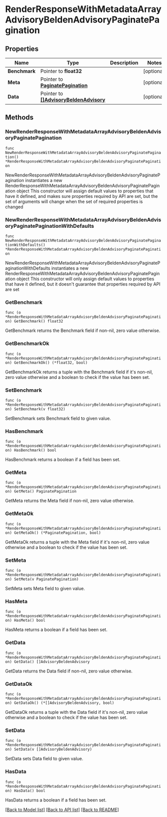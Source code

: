 # RenderResponseWithMetadataArrayAdvisoryBeldenAdvisoryPaginatePagination

## Properties

Name | Type | Description | Notes
------------ | ------------- | ------------- | -------------
**Benchmark** | Pointer to **float32** |  | [optional] 
**Meta** | Pointer to [**PaginatePagination**](PaginatePagination.md) |  | [optional] 
**Data** | Pointer to [**[]AdvisoryBeldenAdvisory**](AdvisoryBeldenAdvisory.md) |  | [optional] 

## Methods

### NewRenderResponseWithMetadataArrayAdvisoryBeldenAdvisoryPaginatePagination

`func NewRenderResponseWithMetadataArrayAdvisoryBeldenAdvisoryPaginatePagination() *RenderResponseWithMetadataArrayAdvisoryBeldenAdvisoryPaginatePagination`

NewRenderResponseWithMetadataArrayAdvisoryBeldenAdvisoryPaginatePagination instantiates a new RenderResponseWithMetadataArrayAdvisoryBeldenAdvisoryPaginatePagination object
This constructor will assign default values to properties that have it defined,
and makes sure properties required by API are set, but the set of arguments
will change when the set of required properties is changed

### NewRenderResponseWithMetadataArrayAdvisoryBeldenAdvisoryPaginatePaginationWithDefaults

`func NewRenderResponseWithMetadataArrayAdvisoryBeldenAdvisoryPaginatePaginationWithDefaults() *RenderResponseWithMetadataArrayAdvisoryBeldenAdvisoryPaginatePagination`

NewRenderResponseWithMetadataArrayAdvisoryBeldenAdvisoryPaginatePaginationWithDefaults instantiates a new RenderResponseWithMetadataArrayAdvisoryBeldenAdvisoryPaginatePagination object
This constructor will only assign default values to properties that have it defined,
but it doesn't guarantee that properties required by API are set

### GetBenchmark

`func (o *RenderResponseWithMetadataArrayAdvisoryBeldenAdvisoryPaginatePagination) GetBenchmark() float32`

GetBenchmark returns the Benchmark field if non-nil, zero value otherwise.

### GetBenchmarkOk

`func (o *RenderResponseWithMetadataArrayAdvisoryBeldenAdvisoryPaginatePagination) GetBenchmarkOk() (*float32, bool)`

GetBenchmarkOk returns a tuple with the Benchmark field if it's non-nil, zero value otherwise
and a boolean to check if the value has been set.

### SetBenchmark

`func (o *RenderResponseWithMetadataArrayAdvisoryBeldenAdvisoryPaginatePagination) SetBenchmark(v float32)`

SetBenchmark sets Benchmark field to given value.

### HasBenchmark

`func (o *RenderResponseWithMetadataArrayAdvisoryBeldenAdvisoryPaginatePagination) HasBenchmark() bool`

HasBenchmark returns a boolean if a field has been set.

### GetMeta

`func (o *RenderResponseWithMetadataArrayAdvisoryBeldenAdvisoryPaginatePagination) GetMeta() PaginatePagination`

GetMeta returns the Meta field if non-nil, zero value otherwise.

### GetMetaOk

`func (o *RenderResponseWithMetadataArrayAdvisoryBeldenAdvisoryPaginatePagination) GetMetaOk() (*PaginatePagination, bool)`

GetMetaOk returns a tuple with the Meta field if it's non-nil, zero value otherwise
and a boolean to check if the value has been set.

### SetMeta

`func (o *RenderResponseWithMetadataArrayAdvisoryBeldenAdvisoryPaginatePagination) SetMeta(v PaginatePagination)`

SetMeta sets Meta field to given value.

### HasMeta

`func (o *RenderResponseWithMetadataArrayAdvisoryBeldenAdvisoryPaginatePagination) HasMeta() bool`

HasMeta returns a boolean if a field has been set.

### GetData

`func (o *RenderResponseWithMetadataArrayAdvisoryBeldenAdvisoryPaginatePagination) GetData() []AdvisoryBeldenAdvisory`

GetData returns the Data field if non-nil, zero value otherwise.

### GetDataOk

`func (o *RenderResponseWithMetadataArrayAdvisoryBeldenAdvisoryPaginatePagination) GetDataOk() (*[]AdvisoryBeldenAdvisory, bool)`

GetDataOk returns a tuple with the Data field if it's non-nil, zero value otherwise
and a boolean to check if the value has been set.

### SetData

`func (o *RenderResponseWithMetadataArrayAdvisoryBeldenAdvisoryPaginatePagination) SetData(v []AdvisoryBeldenAdvisory)`

SetData sets Data field to given value.

### HasData

`func (o *RenderResponseWithMetadataArrayAdvisoryBeldenAdvisoryPaginatePagination) HasData() bool`

HasData returns a boolean if a field has been set.


[[Back to Model list]](../README.md#documentation-for-models) [[Back to API list]](../README.md#documentation-for-api-endpoints) [[Back to README]](../README.md)


